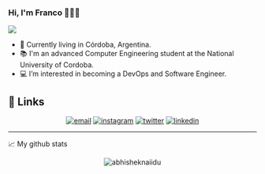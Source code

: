 ### Hi, I'm Franco 👋👨‍💻

<!--
**franco-viotti/franco-viotti** is a ✨ _special_ ✨ repository because its `README.md` (this file) appears on your GitHub profile.

Here are some ideas to get you started:
-->
  ![](https://komarev.com/ghpvc/?username=franco-viotti&color=orange&style=plastic)
- 🌱 Currently living in Córdoba, Argentina.
- 📚 I'm an advanced Computer Engineering student at the National University of Cordoba.
- 💻 I’m interested in becoming a DevOps and Software Engineer.
## :link: Links
<p align="center">
   <a href="mailto:viotti.franco99@gmail.com"><img src="https://img.icons8.com/color/96/000000/gmail.png" alt="email"/></a>
   <a href="https://www.instagram.com/francovviotti"><img src="https://img.icons8.com/color/96/000000/instagram-new.png" alt="instagram"/></a>
   <a href="https://twitter.com/fvvviotti"><img src="https://img.icons8.com/color/96/000000/twitter-squared.png" alt="twitter"/></a>
   <a href="https://www.linkedin.com/in/franco-viotti/"><img src="https://img.icons8.com/color/96/000000/linkedin.png" alt="linkedin"/></a>
</p>

------------
📈 My github stats
<p align="center"> <img src="https://github-readme-stats.vercel.app/api?username=franco-viotti&show_icons=true&theme=gotham" alt="abhisheknaiidu" />
